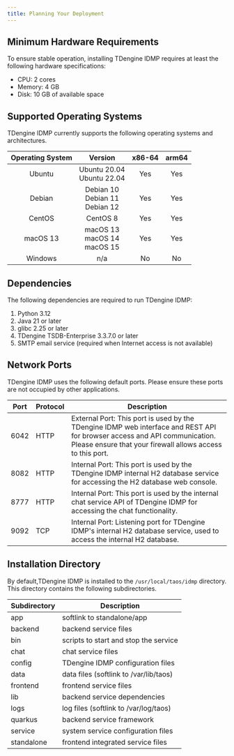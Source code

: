 ```yaml
---
title: Planning Your Deployment
---
```


## Minimum Hardware Requirements

To ensure stable operation, installing TDengine IDMP requires at least the following hardware specifications:

- CPU: 2 cores
- Memory: 4 GB
- Disk: 10 GB of available space

## Supported Operating Systems

TDengine IDMP currently supports the following operating systems and architectures.

| Operating System | Version | x86-64 | arm64 |
|:---:|:---:|:---:|:---:|
| Ubuntu   | Ubuntu 20.04<br/>Ubuntu 22.04 | Yes | Yes |
| Debian   | Debian 10<br/>Debian 11<br/>Debian 12 | Yes | Yes |
| CentOS   | CentOS 8 | Yes | Yes |
| macOS 13 | macOS 13<br/>macOS 14<br/>macOS 15 | Yes | Yes |
| Windows  | n/a | No | No |

## Dependencies

The following dependencies are required to run TDengine IDMP:

1. Python 3.12
1. Java 21 or later    
1. glibc 2.25 or later
1. TDengine TSDB-Enterprise 3.3.7.0 or later
1. SMTP email service (required when Internet access is not available)

## Network Ports

TDengine IDMP uses the following default ports. Please ensure these ports are not occupied by other applications.

| Port | Protocol | Description |
|---|---|---|
| 6042 | HTTP | External Port: This port is used by the TDengine IDMP web interface and REST API for browser access and API communication. Please ensure that your firewall allows access to this port. |
| 8082 | HTTP | Internal Port: This port is used by the TDengine IDMP internal H2 database service for accessing the H2 database web console. |
| 8777 | HTTP | Internal Port: This port is used by the internal chat service API of TDengine IDMP for accessing the chat functionality. |
| 9092 | TCP  | Internal Port: Listening port for TDengine IDMP's internal H2 database service, used to access the internal H2 database. |

## Installation Directory

By default,TDengine IDMP is installed to the `/usr/local/taos/idmp` directory. This directory contains the following subdirectories.

| Subdirectory | Description |
|---|---|
| app        | softlink to standalone/app |
| backend    | backend service files |
| bin        | scripts to start and stop the service |
| chat       | chat service files |
| config      | TDengine IDMP configuration files |
| data       | data files (softlink to /var/lib/taos) |
| frontend   | frontend service files |
| lib        | backend service dependencies |
| logs       | log files (softlink to /var/log/taos) |
| quarkus    | backend service framework |
| service    | system service configuration files |
| standalone | frontend integrated service files |
